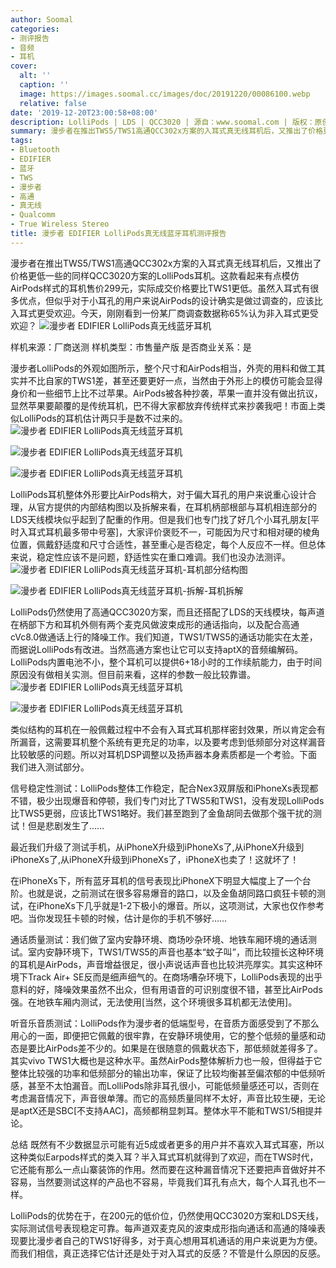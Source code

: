 ```yaml
---
author: Soomal
categories:
- 测评报告
- 音频
- 耳机
cover:
  alt: ''
  caption: ''
  image: https://images.soomal.cc/images/doc/20191220/00086100.webp
  relative: false
date: '2019-12-20T23:00:58+08:00'
description: LolliPods | LDS | QCC3020 | 源自：www.soomal.com | 版权：原创 |  平均/总评分：08.57/300
summary: 漫步者在推出TWS5/TWS1高通QCC302x方案的入耳式真无线耳机后，又推出了价格更低一些的同样QCC3020方案的LolliPods耳机。对于不喜欢入耳式耳机的用户可能多了一个选择……
tags:
- Bluetooth
- EDIFIER
- 蓝牙
- TWS
- 漫步者
- 高通
- 真无线
- Qualcomm
- True Wireless Stereo
title: 漫步者 EDIFIER LolliPods真无线蓝牙耳机测评报告
---
```


漫步者在推出TWS5/TWS1高通QCC302x方案的入耳式真无线耳机后，又推出了价格更低一些的同样QCC3020方案的LolliPods耳机。这款看起来有点模仿AirPods样式的耳机售价299元，实际成交价格要比TWS1更低。虽然入耳式有很多优点，但似乎对于小耳孔的用户来说AirPods的设计确实是做过调查的，应该比入耳式更受欢迎。今天，刚刚看到一份某厂商调查数据称65%认为非入耳式更受欢迎？
![漫步者 EDIFIER LolliPods真无线蓝牙耳机](https://images.soomal.cc/images/doc/20191206/00085821.webp)





样机来源：厂商送测
样机类型：市售量产版
是否商业关系：是

漫步者LolliPods的外观如图所示，整个尺寸和AirPods相当，外壳的用料和做工其实并不比自家的TWS1差，甚至还要更好一点，当然由于外形上的模仿可能会显得身价和一些细节上比不过苹果。AirPods被各种抄袭，苹果一直并没有做出抗议，显然苹果要颠覆的是传统耳机，巴不得大家都放弃传统样式来抄袭我吧！市面上类似LolliPods的耳机估计两只手是数不过来的。
![漫步者 EDIFIER LolliPods真无线蓝牙耳机](https://images.soomal.cc/images/doc/20191206/00085822.webp)




![漫步者 EDIFIER LolliPods真无线蓝牙耳机](https://images.soomal.cc/images/doc/20191206/00085824_01.webp)




![漫步者 EDIFIER LolliPods真无线蓝牙耳机](https://images.soomal.cc/images/doc/20191206/00085825_01.webp)




LolliPods耳机整体外形要比AirPods稍大，对于偏大耳孔的用户来说重心设计合理，从官方提供的内部结构图以及拆解来看，在耳机柄部根部与耳机相连部分的LDS天线模块似乎起到了配重的作用。但是我们也专门找了好几个小耳孔朋友[平时入耳式耳机最多带中号塞]，大家评价褒贬不一，可能因为尺寸和相对硬的棱角位置，佩戴舒适度和尺寸合适性，甚至重心是否稳定，每个人反应不一样。但总体来说，稳定性应该不是问题，舒适性实在重口难调。我们也没办法测评。
![漫步者 EDIFIER LolliPods真无线蓝牙耳机-耳机部分结构图](https://images.soomal.cc/images/doc/20191220/00086099_01.webp)




![漫步者 EDIFIER LolliPods真无线蓝牙耳机-拆解-耳机拆解](https://images.soomal.cc/images/doc/20191206/00085836_01.webp)




LolliPods仍然使用了高通QCC3020方案，而且还搭配了LDS的天线模块，每声道在柄部下方和耳机外侧有两个麦克风做波束成形的通话指向，以及配合高通cVc8.0做通话上行的降噪工作。我们知道，TWS1/TWS5的通话功能实在太差，而据说LolliPods有改进。当然高通方案也让它可以支持aptX的音频编解码。LolliPods内置电池不小，整个耳机可以提供6+18小时的工作续航能力，由于时间原因没有做相关实测。但目前来看，这样的参数一般比较靠谱。
![漫步者 EDIFIER LolliPods真无线蓝牙耳机](https://images.soomal.cc/images/doc/20191206/00085826_01.webp)




![漫步者 EDIFIER LolliPods真无线蓝牙耳机](https://images.soomal.cc/images/doc/20191206/00085828_01.webp)




类似结构的耳机在一般佩戴过程中不会有入耳式耳机那样密封效果，所以肯定会有所漏音，这需要耳机整个系统有更充足的功率，以及要考虑到低频部分对这样漏音比较敏感的问题。所以对耳机DSP调整以及扬声器本身素质都是一个考验。下面我们进入测试部分。

信号稳定性测试：LolliPods整体工作稳定，配合Nex3双屏版和iPhoneXs表现都不错，极少出现爆音和停顿，我们专门对比了TWS5和TWS1，没有发现LolliPods比TWS5更弱，应该比TWS1略好。我们甚至跑到了金鱼胡同去做那个强干扰的测试！但是悲剧发生了……

最近我们升级了测试手机，从iPhoneX升级到iPhoneXs了,从iPhoneX升级到iPhoneXs了,从iPhoneX升级到iPhoneXs了，iPhoneX也卖了！这就坏了！

在iPhoneXs下，所有蓝牙耳机的信号表现比iPhoneX下明显大幅度上了一个台阶。也就是说，之前测试在很多容易爆音的路口，以及金鱼胡同路口疯狂卡顿的测试，在iPhoneXs下几乎就是1-2下极小的爆音。所以，这项测试，大家也仅作参考吧。当你发现狂卡顿的时候，估计是你的手机不够好……

通话质量测试：我们做了室内安静环境、商场吵杂环境、地铁车厢环境的通话测试。室内安静环境下，TWS1/TWS5的声音也基本“蚊子叫”，而比较擅长这种环境的耳机是AirPods，声音增益很足，很小声说话声音也比较洪亮厚实。其实这种环境下Track Air+ SE反而是细声细气的。在商场嘈杂环境下，LolliPods表现的出乎意料的好，降噪效果虽然不出众，但有用语音的可识别度很不错，甚至比AirPods强。在地铁车厢内测试，无法使用[当然，这个环境很多耳机都无法使用]。

听音乐音质测试：LolliPods作为漫步者的低端型号，在音质方面感受到了不那么用心的一面，即便把它佩戴的很牢靠，在安静环境使用，它的整个低频的量感和动态是要比AirPods差不少的。如果是在很随意的佩戴状态下，那低频就差得多了。其实vivo TWS1大概也是这种水平。虽然AirPods整体解析力也一般，但得益于它整体比较强的功率和低频部分的输出功率，保证了比较均衡甚至偏浓郁的中低频听感，甚至不太怕漏音。而LolliPods除非耳孔很小，可能低频量感还可以，否则在考虑漏音情况下，声音很单薄。而它的高频质量同样不太好，声音比较生硬，无论是aptX还是SBC[不支持AAC]，高频都稍显刺耳。整体水平不能和TWS1/5相提并论。

总结
既然有不少数据显示可能有近5成或者更多的用户并不喜欢入耳式耳塞，所以这种类似Earpods样式的类入耳？半入耳式耳机就得到了欢迎，而在TWS时代，它还能有那么一点山寨装饰的作用。然而要在这种漏音情况下还要把声音做好并不容易，当然要测试这样的产品也不容易，毕竟我们耳孔有点大，每个人耳孔也不一样。

LolliPods的优势在于，在200元的低价位，仍然使用QCC3020方案和LDS天线，实际测试信号表现稳定可靠。每声道双麦克风的波束成形指向通话和高通的降噪表现要比漫步者自己的TWS1好得多，对于真心想用耳机通话的用户来说更为方便。而我们相信，真正选择它估计还是处于对入耳式的反感？不管是什么原因的反感。